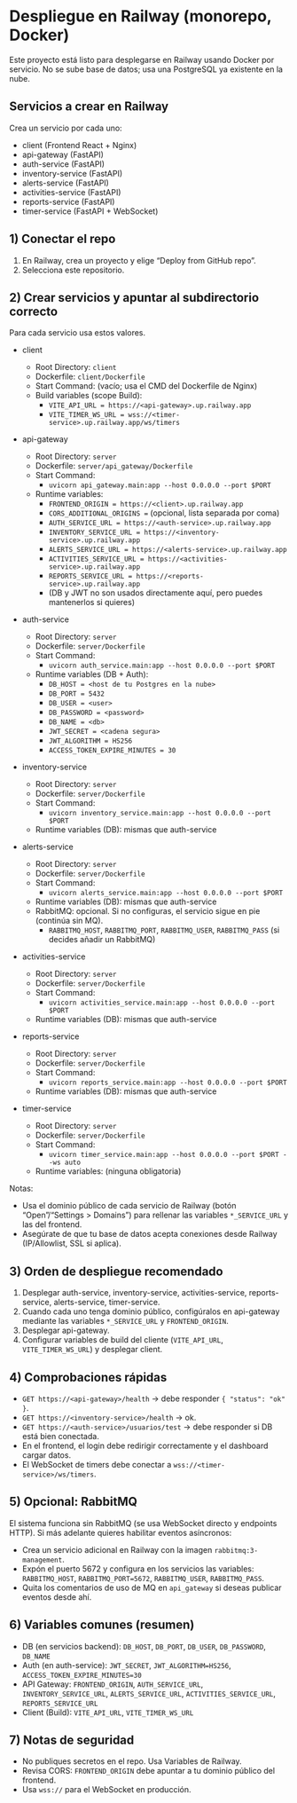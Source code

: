 # Despliegue en Railway (monorepo, Docker)

Este proyecto está listo para desplegarse en Railway usando Docker por servicio.
No se sube base de datos; usa una PostgreSQL ya existente en la nube.

## Servicios a crear en Railway

Crea un servicio por cada uno:

- client (Frontend React + Nginx)
- api-gateway (FastAPI)
- auth-service (FastAPI)
- inventory-service (FastAPI)
- alerts-service (FastAPI)
- activities-service (FastAPI)
- reports-service (FastAPI)
- timer-service (FastAPI + WebSocket)

## 1) Conectar el repo

1. En Railway, crea un proyecto y elige “Deploy from GitHub repo”.
2. Selecciona este repositorio.

## 2) Crear servicios y apuntar al subdirectorio correcto

Para cada servicio usa estos valores.

- client
  - Root Directory: `client`
  - Dockerfile: `client/Dockerfile`
  - Start Command: (vacío; usa el CMD del Dockerfile de Nginx)
  - Build variables (scope Build):
    - `VITE_API_URL = https://<api-gateway>.up.railway.app`
    - `VITE_TIMER_WS_URL = wss://<timer-service>.up.railway.app/ws/timers`

- api-gateway
  - Root Directory: `server`
  - Dockerfile: `server/api_gateway/Dockerfile`
  - Start Command:
    - `uvicorn api_gateway.main:app --host 0.0.0.0 --port $PORT`
  - Runtime variables:
    - `FRONTEND_ORIGIN = https://<client>.up.railway.app`
    - `CORS_ADDITIONAL_ORIGINS =` (opcional, lista separada por coma)
    - `AUTH_SERVICE_URL = https://<auth-service>.up.railway.app`
    - `INVENTORY_SERVICE_URL = https://<inventory-service>.up.railway.app`
    - `ALERTS_SERVICE_URL = https://<alerts-service>.up.railway.app`
    - `ACTIVITIES_SERVICE_URL = https://<activities-service>.up.railway.app`
    - `REPORTS_SERVICE_URL = https://<reports-service>.up.railway.app`
    - (DB y JWT no son usados directamente aquí, pero puedes mantenerlos si quieres)

- auth-service
  - Root Directory: `server`
  - Dockerfile: `server/Dockerfile`
  - Start Command:
    - `uvicorn auth_service.main:app --host 0.0.0.0 --port $PORT`
  - Runtime variables (DB + Auth):
    - `DB_HOST = <host de tu Postgres en la nube>`
    - `DB_PORT = 5432`
    - `DB_USER = <user>`
    - `DB_PASSWORD = <password>`
    - `DB_NAME = <db>`
    - `JWT_SECRET = <cadena segura>`
    - `JWT_ALGORITHM = HS256`
    - `ACCESS_TOKEN_EXPIRE_MINUTES = 30`

- inventory-service
  - Root Directory: `server`
  - Dockerfile: `server/Dockerfile`
  - Start Command:
    - `uvicorn inventory_service.main:app --host 0.0.0.0 --port $PORT`
  - Runtime variables (DB): mismas que auth-service

- alerts-service
  - Root Directory: `server`
  - Dockerfile: `server/Dockerfile`
  - Start Command:
    - `uvicorn alerts_service.main:app --host 0.0.0.0 --port $PORT`
  - Runtime variables (DB): mismas que auth-service
  - RabbitMQ: opcional. Si no configuras, el servicio sigue en pie (continúa sin MQ).
    - `RABBITMQ_HOST`, `RABBITMQ_PORT`, `RABBITMQ_USER`, `RABBITMQ_PASS` (si decides añadir un RabbitMQ)

- activities-service
  - Root Directory: `server`
  - Dockerfile: `server/Dockerfile`
  - Start Command:
    - `uvicorn activities_service.main:app --host 0.0.0.0 --port $PORT`
  - Runtime variables (DB): mismas que auth-service

- reports-service
  - Root Directory: `server`
  - Dockerfile: `server/Dockerfile`
  - Start Command:
    - `uvicorn reports_service.main:app --host 0.0.0.0 --port $PORT`
  - Runtime variables (DB): mismas que auth-service

- timer-service
  - Root Directory: `server`
  - Dockerfile: `server/Dockerfile`
  - Start Command:
    - `uvicorn timer_service.main:app --host 0.0.0.0 --port $PORT --ws auto`
  - Runtime variables: (ninguna obligatoria)

Notas:
- Usa el dominio público de cada servicio de Railway (botón “Open”/“Settings > Domains”) para rellenar las variables `*_SERVICE_URL` y las del frontend.
- Asegúrate de que tu base de datos acepta conexiones desde Railway (IP/Allowlist, SSL si aplica).

## 3) Orden de despliegue recomendado

1) Desplegar auth-service, inventory-service, activities-service, reports-service, alerts-service, timer-service.
2) Cuando cada uno tenga dominio público, configúralos en api-gateway mediante las variables `*_SERVICE_URL` y `FRONTEND_ORIGIN`.
3) Desplegar api-gateway.
4) Configurar variables de build del cliente (`VITE_API_URL`, `VITE_TIMER_WS_URL`) y desplegar client.

## 4) Comprobaciones rápidas

- `GET https://<api-gateway>/health` → debe responder `{ "status": "ok" }`.
- `GET https://<inventory-service>/health` → ok.
- `GET https://<auth-service>/usuarios/test` → debe responder si DB está bien conectada.
- En el frontend, el login debe redirigir correctamente y el dashboard cargar datos.
- El WebSocket de timers debe conectar a `wss://<timer-service>/ws/timers`.

## 5) Opcional: RabbitMQ

El sistema funciona sin RabbitMQ (se usa WebSocket directo y endpoints HTTP).
Si más adelante quieres habilitar eventos asíncronos:
- Crea un servicio adicional en Railway con la imagen `rabbitmq:3-management`.
- Expón el puerto 5672 y configura en los servicios las variables: `RABBITMQ_HOST`, `RABBITMQ_PORT=5672`, `RABBITMQ_USER`, `RABBITMQ_PASS`.
- Quita los comentarios de uso de MQ en `api_gateway` si deseas publicar eventos desde ahí.

## 6) Variables comunes (resumen)

- DB (en servicios backend): `DB_HOST`, `DB_PORT`, `DB_USER`, `DB_PASSWORD`, `DB_NAME`
- Auth (en auth-service): `JWT_SECRET`, `JWT_ALGORITHM=HS256`, `ACCESS_TOKEN_EXPIRE_MINUTES=30`
- API Gateway: `FRONTEND_ORIGIN`, `AUTH_SERVICE_URL`, `INVENTORY_SERVICE_URL`, `ALERTS_SERVICE_URL`, `ACTIVITIES_SERVICE_URL`, `REPORTS_SERVICE_URL`
- Client (Build): `VITE_API_URL`, `VITE_TIMER_WS_URL`

## 7) Notas de seguridad

- No publiques secretos en el repo. Usa Variables de Railway.
- Revisa CORS: `FRONTEND_ORIGIN` debe apuntar a tu dominio público del frontend.
- Usa `wss://` para el WebSocket en producción.
